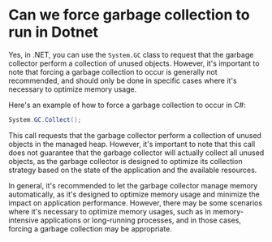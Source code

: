 # Can we force garbage collection to run in Dotnet

Yes, in .NET, you can use the `System.GC` class to request that the garbage collector perform a collection of unused objects. However, it's important to note that forcing a garbage collection to occur is generally not recommended, and should only be done in specific cases where it's necessary to optimize memory usage.

Here's an example of how to force a garbage collection to occur in C#:

```csharp
System.GC.Collect();
```

This call requests that the garbage collector perform a collection of unused objects in the managed heap. However, it's important to note that this call does not guarantee that the garbage collector will actually collect all unused objects, as the garbage collector is designed to optimize its collection strategy based on the state of the application and the available resources.

In general, it's recommended to let the garbage collector manage memory automatically, as it's designed to optimize memory usage and minimize the impact on application performance. However, there may be some scenarios where it's necessary to optimize memory usages, such as in memory-intensive applications or long-running processes, and in those cases, forcing a garbage collection may be appropriate.